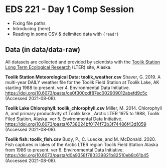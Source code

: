 # EDS 221 - Day 1 Comp Session

-   Fixing file paths
-   Introducing {here}
-   Reading in some CSV & delimited data with `{readr}`

## Data (in data/data-raw)

All datasets are collected and provided by scientists with the [Toolik Station Long Term Ecological Research](https://www.uaf.edu/toolik/) (LTER) site, Alaska.

**Toolik Station Meteorological Data: toolik_weather.csv** Shaver, G. 2019. A multi-year DAILY weather file for the Toolik Field Station at Toolik Lake, AK starting 1988 to present. ver 4. Environmental Data Initiative. <https://doi.org/10.6073/pasta/ce0f300cdf87ec002909012abefd9c5c> (Accessed 2021-08-08).

**Toolik Lake Chlorophyll: toolik_chlorophyll.csv** Miller, M. 2014. Chlorophyll A, and primary productivity of Toolik lake , Arctic LTER 1975 to 1988, Toolik Filed Station, Alaska. ver 5. Environmental Data Initiative. <https://doi.org/10.6073/pasta/6738024bf0174f73b3f74486f43d1059> (Accessed 2021-08-08).

**Toolik fish: toolik_fish.csv** Budy, P., C. Luecke, and M. McDonald. 2020. Fish captures in lakes of the Arctic LTER region Toolik Field Station Alaska from 1986 to present. ver 6. Environmental Data Initiative. <https://doi.org/10.6073/pasta/d0a9358f783339821b82510eb8c61b45> (Accessed 2021-08-08).
